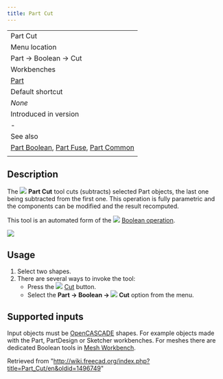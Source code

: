 ```yaml
---
title: Part Cut
---
```


|                                                                                                                              |
| ---------------------------------------------------------------------------------------------------------------------------- |
| Part Cut                                                                                                                     |
| Menu location                                                                                                                |
| Part → Boolean → Cut                                                                                                         |
| Workbenches                                                                                                                  |
| [Part](/Part_Workbench "Part Workbench")                                                                                     |
| Default shortcut                                                                                                             |
| _None_                                                                                                                       |
| Introduced in version                                                                                                        |
| -                                                                                                                            |
| See also                                                                                                                     |
| [Part Boolean](/Part_Boolean "Part Boolean"), [Part Fuse](/Part_Fuse "Part Fuse"), [Part Common](/Part_Common "Part Common") |
|                                                                                                                              |

## Description

The ![](/images/Part_Cut.svg) **Part Cut** tool cuts (subtracts) selected Part objects, the last one being subtracted from the first one. This operation is fully parametric and the components can be modified and the result recomputed.

This tool is an automated form of the ![](/images/Part_Boolean.svg) [Boolean operation](/Part_Boolean "Part Boolean").

![](/images/Part_Cut_01.png)

## Usage

1. Select two shapes.
2. There are several ways to invoke the tool:
   - Press the ![](/images/Part_Cut.svg) [Cut](/Part_Cut "Part Cut") button.
   - Select the **Part → Boolean → ![](/images/Part_Cut.svg) Cut** option from the menu.

## Supported inputs

Input objects must be [OpenCASCADE](/OpenCASCADE "OpenCASCADE") shapes. For example objects made with the Part, PartDesign or Sketcher workbenches. For meshes there are dedicated Boolean tools in [Mesh Workbench](/Mesh_Workbench "Mesh Workbench").

Retrieved from "<http://wiki.freecad.org/index.php?title=Part_Cut/en&oldid=1496749>"
